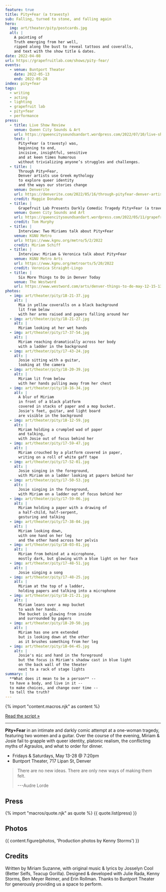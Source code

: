 ```yaml
---
feature: true
title: Pity+Fear (a travesty)
sub: Falling, turned to stone, and falling again
hero:
  img: art/theater/pity/postcards.jpg
  alt: |
    A painting of
    Truth emerging from her well,
    ripped along the bust to reveal tattoos and coveralls,
    and text with the show title & dates.
date: 2022-04-08
url: https://grapefruitlab.com/shows/pity-fear/
events:
  - venue: Buntport Theater
    date: 2022-05-13
    end: 2022-05-28
index: pity+fear
tags:
  - writing
  - acting
  - lighting
  - grapefruit lab
  - pity+fear
  - performance
press:
  - title: Live Show Review
    venue: Queen City Sounds & Art
    url: https://queencitysoundsandart.wordpress.com/2022/07/10/live-show-review-pityfear-a-travesty-at-buntport-theater-5-27-22/
    text: |
      Pity+Fear (a travesty) was,
      beginning to end,
      incisive, insightful, sensitive
      and at keen times humorous
      without trivializing anyone’s struggles and challenges.
  - title: |
      Through Pity+Fear,
      Denver artists use Greek mythology
      to explore queer identity
      and the ways our stories change
    venue: Denverite
    url: https://denverite.com/2022/05/16/through-pityfear-denver-artists-use-greek-mythology-to-explore-queer-identity-and-the-ways-our-stories-change/
    credit: Maggie Donahue
  - title: |
      Grapefruit Lab Presents Darkly Comedic Tragedy Pity+Fear (a travesty)
    venue: Queen City Sounds and Art
    url: https://queencitysoundsandart.wordpress.com/2022/05/11/grapefruit-lab-presents-darkly-comedic-tragedy-pityfear-a-travesty-may-13-may-28/
    credit: Tom Murphy
  - title: |
      Interview: Two Miriams talk about Pity+Fear
    venue: KGNU Metro
    url: https://www.kgnu.org/metro/5/2/2022
    credit: Miriam Schiff
  - title: |
      Interview: Miriam & Veronica talk about Pity+Fear
    venue: KGNU Metro Arts
    url: https://www.kgnu.org/metroarts/5/20/2022
    credit: Veronica Straight-Lingo
  - title: |
      Six More Things to Do in Denver Today
    venue: The Westword
    url: https://www.westword.com/arts/denver-things-to-do-may-12-15-13979764
photos:
  - img: art/theater/pity/18-21-37.jpg
    alt: |
      Mia in yellow coveralls on a black background
      lit from below
      with her arms raised and papers falling around her
  - img: art/theater/pity/18-21-27.jpg
    alt: |
      Miriam looking at her wet hands
  - img: art/theater/pity/17-37-54.jpg
    alt: |
      Miriam reaching dramatically across her body
      with a ladder in the background
  - img: art/theater/pity/17-43-24.jpg
    alt: |
      Josie sitting with a guitar,
      looking at the camera
  - img: art/theater/pity/18-20-39.jpg
    alt: |
      Miriam lit from below
      with her hands pulling away from her chest
  - img: art/theater/pity/18-16-34.jpg
    alt: |
      A blur of Miriam
      in front of a black platform
      covered in stacks of paper and a mop bucket.
      Josie's feet, guitar, and light board
      are visible in the background
  - img: art/theater/pity/18-12-59.jpg
    alt: |
      Miriam holding a crumpled wad of paper
      and talking,
      with Josie out of focus behind her
  - img: art/theater/pity/17-59-47.jpg
    alt: |
      Miriam crouched by a platform covered in paper,
      writing on a roll of white gaff tape
  - img: art/theater/pity/17-52-01.jpg
    alt: |
      Josie singing in the foreground,
      with Miriam on a ladder looking at papers behind her
  - img: art/theater/pity/17-50-53.jpg
    alt: |
      Josie singing in the foreground,
      with Miriam on a ladder out of focus behind her
  - img: art/theater/pity/17-59-06.jpg
    alt: |
      Miriam holding a paper with a drawing of
      a half-child, half-serpent,
      gesturing and talking
  - img: art/theater/pity/17-38-04.jpg
    alt: |
      Miriam looking down,
      with one hand on her leg
      and the other hand across her pelvis
  - img: art/theater/pity/18-03-01.jpg
    alt: |
      Miriam from behind at a microphone,
      mostly dark, but glowing with a blue light on her face
  - img: art/theater/pity/17-48-51.jpg
    alt: |
      Josie singing a song
  - img: art/theater/pity/17-48-25.jpg
    alt: |
      Miriam at the top of a ladder,
      holding papers and talking into a microphone
  - img: art/theater/pity/18-21-21.jpg
    alt: |
      Miriam leans over a mop bucket
      to wash her hands.
      The bucket is glowing from inside
      and surrounded by papers
  - img: art/theater/pity/18-20-50.jpg
    alt: |
      Miriam has one arm extended
      but is looking down at the other
      as it brushes something from her leg
  - img: art/theater/pity/18-04-45.jpg
    alt: |
      Josie's mic and hand in the foreground
      but the focus is Miriam's shadow cast in blue light
      on the back wall of the theater
      next to a rack of stage lights
summary: |
  **What does it mean to be a person** --
  to have a body, and live in it --
  to make choices, and change over time --
  to tell the truth?
---
```

{% import "content.macros.njk" as content %}

[Read the script »](https://www.grapefruitlab.com/shows/pity-fear/script/)

------

**Pity+Fear**
in an intimate and darkly comic
attempt at a one-woman tragedy,
featuring two women and a guitar.
Over the course of the evening,
Miriam & Josie fail to grapple with queer identity,
platonic realism,
the conflicting myths of Agraulos,
and what to order for dinner.

- Fridays & Saturdays, May 13-28 @ 7:20pm
- Buntport Theater, 717 Lipan St, Denver

> There are no new ideas.
> There are only new ways of making them felt.
>
> ---Audre Lorde

## Press

{% import "macros/quote.njk" as quote %}
{{ quote.list(press) }}

## Photos

{{ content.figure(photos, 'Production photos by Kenny Storms') }}

## Credits

Written by Miriam Suzanne,
with original music & lyrics
by Josselyn Cool (Better Selfs, Teacup Gorilla).
Designed & developed with Julie Rada, Kenny Storms,
Ben Meyer Reimer, and Erin Rollman.
Thanks to Buntport Theater for
generously providing us a space to perform.

